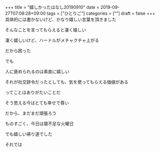 +++
title = "嬉しかったはなし20190910"
date = 2019-09-27T07:08:28+09:00
tags = ["ひとりご"]
categories = [""]
draft = false
+++
具体的には書かないけど、かなり嬉しい言葉を頂きました

そんなことを言ってもらえると凄く嬉しい

凄く嬉しいけど、ハードルがメチャクチャ上がる

だから困った

でも

人に褒められるのは素直に嬉しい

それが社交辞令だったとしても、気を使ってもらえる価値がある

ってことはありがたいことだ

そう思える今はとても幸せで尊い

だから、まだまだ頑張ろう

ものすごく、今日は寝不足な火曜日

でも嬉しい帰り道でした

それでは
